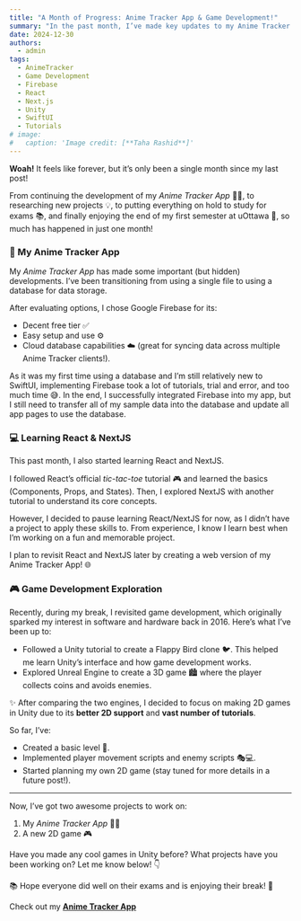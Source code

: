 ```yaml
---
title: "A Month of Progress: Anime Tracker App & Game Development!"
summary: "In the past month, I’ve made key updates to my Anime Tracker App using Firebase, started learning React/NextJS, and dove back into game development with Unity and Unreal Engine."
date: 2024-12-30
authors:
  - admin
tags:
  - AnimeTracker
  - Game Development
  - Firebase
  - React
  - Next.js
  - Unity
  - SwiftUI
  - Tutorials
# image:
#   caption: 'Image credit: [**Taha Rashid**]'
---
```


**Woah!** It feels like forever, but it’s only been a single month since my last post!

From continuing the development of my *Anime Tracker App* 🎥📱, to researching new projects 💡, to putting everything on hold to study for exams 📚, and finally enjoying the end of my first semester at uOttawa 🎉, so much has happened in just one month!

### 🚀 My Anime Tracker App
My *Anime Tracker App* has made some important (but hidden) developments. I’ve been transitioning from using a single file to using a database for data storage. 

After evaluating options, I chose Google Firebase for its:
- Decent free tier ✅
- Easy setup and use ⚙️
- Cloud database capabilities ☁️ (great for syncing data across multiple Anime Tracker clients!).

As it was my first time using a database and I’m still relatively new to SwiftUI, implementing Firebase took a lot of tutorials, trial and error, and too much time 😅. In the end, I successfully integrated Firebase into my app, but I still need to transfer all of my sample data into the database and update all app pages to use the database.

### 💻 Learning React & NextJS
This past month, I also started learning React and NextJS. 

I followed React’s official *tic-tac-toe* tutorial 🎮 and learned the basics (Components, Props, and States). Then, I explored NextJS with another tutorial to understand its core concepts.

However, I decided to pause learning React/NextJS for now, as I didn’t have a project to apply these skills to. From experience, I know I learn best when I’m working on a fun and memorable project. 

I plan to revisit React and NextJS later by creating a web version of my Anime Tracker App! 🌐

### 🎮 Game Development Exploration
Recently, during my break, I revisited game development, which originally sparked my interest in software and hardware back in 2016. Here’s what I’ve been up to:
- Followed a Unity tutorial to create a Flappy Bird clone 🐦. This helped me learn Unity’s interface and how game development works.
- Explored Unreal Engine to create a 3D game 🏙️ where the player collects coins and avoids enemies.

✨ After comparing the two engines, I decided to focus on making 2D games in Unity due to its **better 2D support** and **vast number of tutorials**. 

So far, I’ve:
- Created a basic level 🎨.
- Implemented player movement scripts and enemy scripts 🎭💻.
- Started planning my own 2D game (stay tuned for more details in a future post!).

***

Now, I’ve got two awesome projects to work on:
1. My *Anime Tracker App* 📱🎥
2. A new 2D game 🎮

Have you made any cool games in Unity before? What projects have you been working on? Let me know below! 👇

📚 Hope everyone did well on their exams and is enjoying their break! 🌟

Check out my **[Anime Tracker App ](https://github.com/TheBossT910/AnimeTracker)**  